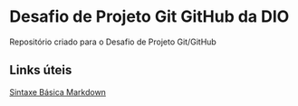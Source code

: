 # Desafio de Projeto Git GitHub da DIO
Repositório criado para o Desafio de Projeto Git/GitHub

## Links úteis
[Sintaxe Básica Markdown](https://www.markdownguide.org/basic-syntax/)
